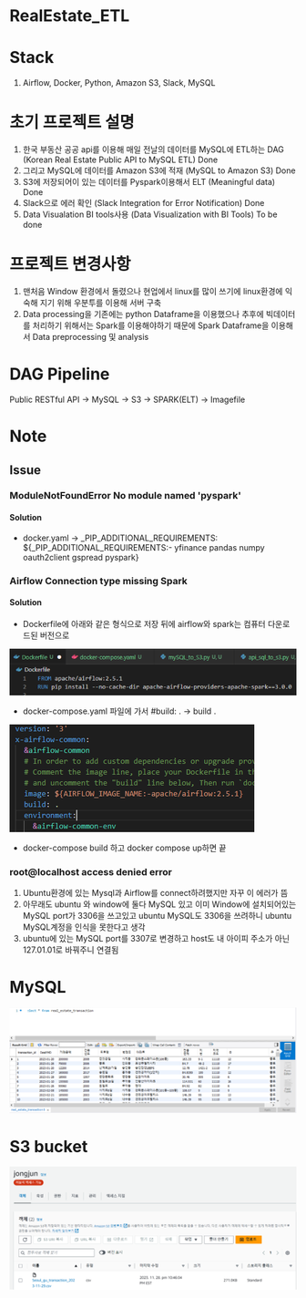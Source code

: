# RealEstate_ETL

# Stack
1. Airflow, Docker, Python, Amazon S3, Slack, MySQL

# 초기 프로젝트 설명
1. 한국 부동산 공공 api를 이용해 매일 전날의 데이터를 MySQL에 ETL하는 DAG (Korean Real Estate Public API to MySQL ETL) Done
2. 그리고 MySQL에 데이터를 Amazon S3에 적재 (MySQL to Amazon S3)  Done
3. S3에 저장되어이 있는 데이터를 Pyspark이용해서 ELT (Meaningful data) Done
4. Slack으로 에러 확인 (Slack Integration for Error Notification) Done
5. Data Visualation BI tools사용 (Data Visualization with BI Tools) To be done

# 프로젝트 변경사항
1. 맨처음 Window 환경에서 돌렸으나 현업에서 linux를 많이 쓰기에 linux환경에 익숙해 지기 위해 우분투를 이용해 서버 구축
2. Data processing을 기존에는 python Dataframe을 이용했으나 추후에 빅데이터를 처리하기 위해서는 Spark를 이용해야하기 때문에 Spark Dataframe을 이용해서 Data preprocessing 및 analysis

# DAG Pipeline
Public RESTful API -> MySQL -> S3 -> SPARK(ELT) -> Imagefile


# Note
## Issue
### ModuleNotFoundError No module named 'pyspark'
#### Solution
* docker.yaml -> _PIP_ADDITIONAL_REQUIREMENTS: ${_PIP_ADDITIONAL_REQUIREMENTS:- yfinance pandas numpy oauth2client gspread pyspark}

### Airflow Connection type missing Spark
#### Solution
* Dockerfile에 아래와 같은 형식으로 저장 뒤에 airflow와 spark는 컴퓨터 다운로드된 버전으로
  
![image](https://github.com/jongjunkim/RealEstate_ETL/blob/main/image/dockerfile.PNG)


* docker-compose.yaml 파일에 가서 #build: . -> build .

![image](https://github.com/jongjunkim/RealEstate_ETL/blob/main/image/docker.PNG)

* docker-compose build 하고 docker compose up하면 끝

### root@localhost access denied error 
1. Ubuntu환경에 있는 Mysql과 Airflow를 connect하려했지만 자꾸 이 에러가 뜸
2. 아무래도 ubuntu 와 window에 둘다 MySQL 있고 이미 Window에 설치되어있는 MySQL port가 3306을 쓰고있고 ubuntu MySQL도 3306을 쓰려하니 ubuntu MySQL계정을 인식을 못한다고 생각
3. ubuntu에 있는 MySQL port를 3307로 변경하고 host도 내 아이피 주소가 아닌 127.01.01로 바꿔주니 연결됨

# MySQL 
![image](https://github.com/jongjunkim/RealEstate_ETL/blob/main/image/mysql%20image.PNG)

# S3 bucket
![image](https://github.com/jongjunkim/RealEstate_ETL/blob/main/image/s3done.PNG)


